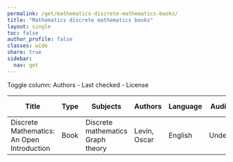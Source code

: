 ```yaml
---
permalink: /get/mathematics-discrete-mathematics-books/
title: "Mathematics discrete mathematics books"
layout: single
toc: false
author_profile: false
classes: wide
share: true
sidebar:
  nav: get
---
```


<div class="table_cols_toggles">
Toggle column: <a class="toggle-vis" data-column="3">Authors</a> - <a class="toggle-vis" data-column="8">Last checked</a> - <a class="toggle-vis" data-column="9">License</a>
</div><table class="display">
<thead>
<tr>
    <th>Title</th>
    <th>Type</th>
    <th>Subjects</th>
    <th>Authors</th>
    <th>Language</th>
    <th>Audience</th>
    <th>Reviews</th>
    <th>URLs</th>
    <th>Last checked</th>
    <th>License</th>
</tr>
</thead>
<tbody>
<tr>
    <td>Discrete Mathematics: An Open Introduction</td>
    <td>Book</td>
    <td>Discrete mathematics<br>Graph theory</td>
    <td>Levin, Oscar</td>
    <td>English</td>
    <td>Undergrad</td>
    <td></td>
    <td><a href="https://discrete.openmathbooks.org/pdfs/dmoi3-tablet.pdf" target="_blank" class="btn btn--primary">PDF</a><br><a href="https://discrete.openmathbooks.org/dmoi3/dmoi.html" target="_blank" class="btn btn--primary">HTML</a><br><a href="https://discrete.openmathbooks.org/dmoi3.html" target="_blank" class="btn btn--info">Site</a></td>
    <td>2023-11-11</td>
    <td>CC BY-SA 4.0 DEED</td>
</tr>
<tfoot>
<tr>
    <td></td>
    <td></td>
    <td></td>
    <td></td>
    <td></td>
    <td></td>
    <td></td>
    <td></td>
    <td></td>
    <td></td>
</tr>
</tfoot>
</table>
